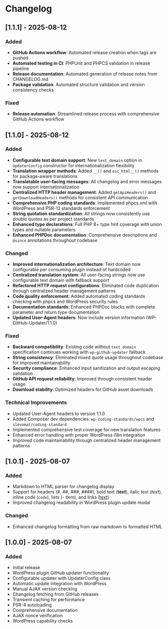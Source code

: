 # Changelog

## [1.1.1] - 2025-08-12
### Added
- **GitHub Actions workflow**: Automated release creation when tags are pushed
- **Automated testing in CI**: PHPUnit and PHPCS validation in release pipeline
- **Release documentation**: Automated generation of release notes from CHANGELOG.md
- **Package validation**: Automated structure validation and version consistency checks

### Fixed
- **Release automation**: Streamlined release process with comprehensive GitHub Actions workflow

## [1.1.0] - 2025-08-12
### Added
- **Configurable text domain support**: New `text_domain` option in `UpdaterConfig` constructor for internationalization flexibility
- **Translation wrapper methods**: Added `__()` and `esc_html__()` methods for package-aware translations
- **Translatable user-facing messages**: All changelog and error messages now support internationalization
- **Centralized HTTP header management**: Added `getApiHeaders()` and `getDownloadHeaders()` methods for consistent API communication
- **Comprehensive PHP coding standards**: Implemented phpcs.xml with WordPress and PSR-12 standards enforcement
- **String quotation standardization**: All strings now consistently use double quotes as per project standards
- **Enhanced type declarations**: Full PHP 8+ type hint coverage with union types and nullable parameters
- **Enhanced PHPDoc documentation**: Comprehensive descriptions and `@since` annotations throughout codebase

### Changed
- **Improved internationalization architecture**: Text domain now configurable per consuming plugin instead of hardcoded
- **Centralized translation system**: All user-facing strings now use configurable text domain with fallback support
- **Refactored HTTP request configurations**: Eliminated code duplication through centralized header management patterns
- **Code quality enforcement**: Added automated coding standards checking with phpcs and WordPress security rules
- **Documentation standards**: Enhanced PHPDoc blocks with complete parameter and return type documentation
- **Updated User-Agent headers**: Now include version information (WP-GitHub-Updater/1.1.0)

### Fixed
- **Backward compatibility**: Existing code without `text_domain` specification continues working with `wp-github-updater` fallback
- **String consistency**: Eliminated mixed quote usage throughout codebase for improved maintainability
- **Security compliance**: Enhanced input sanitization and output escaping validation
- **GitHub API request reliability**: Improved through consistent header usage
- **Download stability**: Optimized headers for GitHub asset downloads

### Technical Improvements
- Updated User-Agent headers to version 1.1.0
- Added Composer dev dependencies: `wp-coding-standards/wpcs` and `slevomat/coding-standard`
- Implemented comprehensive test coverage for new translation features
- Enhanced error handling with proper WordPress i18n integration
- Improved code maintainability through centralized header management patterns

## [1.0.1] - 2025-08-07
### Added
- Markdown to HTML parser for changelog display
- Support for headers (#, ##, ###, ####), bold text (**text**), italic text (*text*), inline code (`code`), lists (- item), and links ([text](url))
- Improved changelog readability in WordPress plugin update modal

### Changed
- Enhanced changelog formatting from raw markdown to formatted HTML

## [1.0.0] - 2025-08-07
### Added

- Initial release
- WordPress plugin GitHub updater functionality
- Configurable updater with UpdaterConfig class
- Automatic update integration with WordPress
- Manual AJAX version checking
- Changelog fetching from GitHub releases
- Transient caching for performance
- PSR-4 autoloading
- Comprehensive documentation
- AJAX nonce verification
- WordPress capability checks
